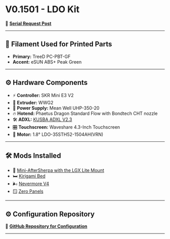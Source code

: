 # **V0.1501 - LDO Kit**

🔗 [**Serial Request Post**](https://www.reddit.com/r/voroncorexy/comments/t4m0zk/voron_v01_serial_request_spitzbirne328668)

---

## 🧵 **Filament Used for Printed Parts**
- **Primary:** TreeD PC-PBT-GF
- **Accent:** eSUN ABS+ Peak Green

---

## ⚙️ **Hardware Components**

- ⚡ **Controller:** SKR Mini E3 V2
- 🧩 **Extruder:** WWG2
- 🔋 **Power Supply:** Mean Well UHP-350-20
- 🔥 **Hotend:** Phaetus Dragon Standard Flow with Bondtech CHT nozzle
- 🛠️ **ADXL:** [KUSBA ADXL V2.3](https://github.com/xbst/KUSBA)
- 🎛️ **Touchscreen:** Waveshare 4.3-Inch Touchscreen
- 📏 **Motor:** 1.8° LDO-35STH52-1504AH(VRN)

---

## 🛠️ **Mods Installed**

- 🔧 [Mini-AfterSherpa with the LGX Lite Mount](https://github.com/PrintersForAnts/Mini-AfterSherpa/tree/main/mods/LGXLiteMount)
- 🛏️ [Kirigami Bed](https://github.com/christophmuellerorg/voron_0_kirigami_bed)
- 🌬️ [Nevermore V4](https://github.com/nevermore3d/Nevermore_Micro/tree/master/V4)
- 🪟 [Zero Panels](https://github.com/zruncho3d/ZeroPanels)

---

## ⚙️ **Configuration Repository**

🔗 [**GitHub Repository for Configuration**](https://github.com/spitzbirne32/V0.1501)

---

